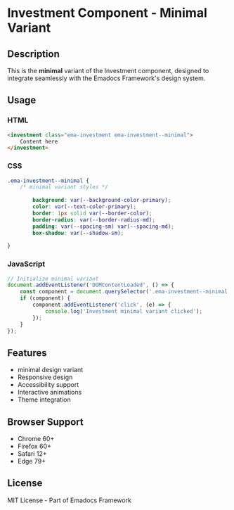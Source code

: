 # Investment Component - Minimal Variant

## Description
This is the **minimal** variant of the Investment component, designed to integrate seamlessly with the Emadocs Framework's design system.

## Usage

### HTML
```html
<investment class="ema-investment ema-investment--minimal">
    Content here
</investment>
```

### CSS
```css
.ema-investment--minimal {
    /* minimal variant styles */
    
        background: var(--background-color-primary);
        color: var(--text-color-primary);
        border: 1px solid var(--border-color);
        border-radius: var(--border-radius-md);
        padding: var(--spacing-sm) var(--spacing-md);
        box-shadow: var(--shadow-sm);
    
}
```

### JavaScript
```javascript
// Initialize minimal variant
document.addEventListener('DOMContentLoaded', () => {
    const component = document.querySelector('.ema-investment--minimal');
    if (component) {
        component.addEventListener('click', (e) => {
            console.log('Investment minimal variant clicked');
        });
    }
});
```

## Features
- minimal design variant
- Responsive design
- Accessibility support
- Interactive animations
- Theme integration

## Browser Support
- Chrome 60+
- Firefox 60+
- Safari 12+
- Edge 79+

## License
MIT License - Part of Emadocs Framework
